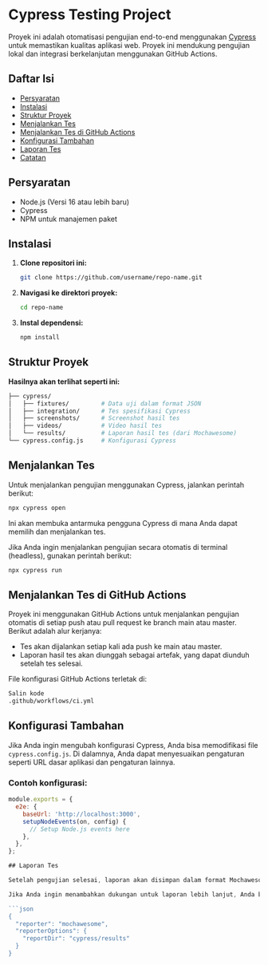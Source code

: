 # Cypress Testing Project

Proyek ini adalah otomatisasi pengujian end-to-end menggunakan [Cypress](https://www.cypress.io/) untuk memastikan kualitas aplikasi web. Proyek ini mendukung pengujian lokal dan integrasi berkelanjutan menggunakan GitHub Actions.

## Daftar Isi

- [Persyaratan](#persyaratan)
- [Instalasi](#instalasi)
- [Struktur Proyek](#struktur-proyek)
- [Menjalankan Tes](#menjalankan-tes)
- [Menjalankan Tes di GitHub Actions](#menjalankan-tes-di-github-actions)
- [Konfigurasi Tambahan](#konfigurasi-tambahan)
- [Laporan Tes](#laporan-tes)
- [Catatan](#catatan)

## Persyaratan

- Node.js (Versi 16 atau lebih baru)
- Cypress
- NPM untuk manajemen paket

## Instalasi

1. **Clone repositori ini:**

    ```bash
    git clone https://github.com/username/repo-name.git
    ```

2. **Navigasi ke direktori proyek:**

    ```bash
    cd repo-name
    ```

3. **Instal dependensi:**

    ```bash
    npm install
    ```

## Struktur Proyek

**Hasilnya akan terlihat seperti ini:**

```bash
├── cypress/
│   ├── fixtures/         # Data uji dalam format JSON
│   ├── integration/      # Tes spesifikasi Cypress
│   ├── screenshots/      # Screenshot hasil tes
│   ├── videos/           # Video hasil tes
│   └── results/          # Laporan hasil tes (dari Mochawesome)
└── cypress.config.js     # Konfigurasi Cypress
```
## Menjalankan Tes

Untuk menjalankan pengujian menggunakan Cypress, jalankan perintah berikut:

```bash
npx cypress open
```

Ini akan membuka antarmuka pengguna Cypress di mana Anda dapat memilih dan menjalankan tes.

Jika Anda ingin menjalankan pengujian secara otomatis di terminal (headless), gunakan perintah berikut:

```bash
npx cypress run
```

## Menjalankan Tes di GitHub Actions

Proyek ini menggunakan GitHub Actions untuk menjalankan pengujian otomatis di setiap push atau pull request ke branch main atau master. Berikut adalah alur kerjanya:

- Tes akan dijalankan setiap kali ada push ke main atau master.
- Laporan hasil tes akan diunggah sebagai artefak, yang dapat diunduh setelah tes selesai.

File konfigurasi GitHub Actions terletak di:

```bash
Salin kode
.github/workflows/ci.yml
```

## Konfigurasi Tambahan

Jika Anda ingin mengubah konfigurasi Cypress, Anda bisa memodifikasi file `cypress.config.js`. Di dalamnya, Anda dapat menyesuaikan pengaturan seperti URL dasar aplikasi dan pengaturan lainnya.

### Contoh konfigurasi:

```javascript
module.exports = {
  e2e: {
    baseUrl: 'http://localhost:3000',
    setupNodeEvents(on, config) {
      // Setup Node.js events here
    },
  },
};

## Laporan Tes

Setelah pengujian selesai, laporan akan disimpan dalam format Mochawesome di dalam direktori `cypress/results`. Anda juga dapat mengonfigurasi GitHub Actions untuk mengunggah laporan sebagai artefak setelah tes selesai.

Jika Anda ingin menambahkan dukungan untuk laporan lebih lanjut, Anda bisa memodifikasi file `cypress.json` untuk menyertakan plugin Mochawesome:

```json
{
  "reporter": "mochawesome",
  "reporterOptions": {
    "reportDir": "cypress/results"
  }
}

